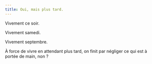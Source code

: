 ```yaml
---
title: Oui, mais plus tard.
---
```


Vivement ce soir.

Vivement samedi.

Vivement septembre.

À force de vivre en attendant plus tard, on finit par négliger ce qui est à
portée de main, non ?

